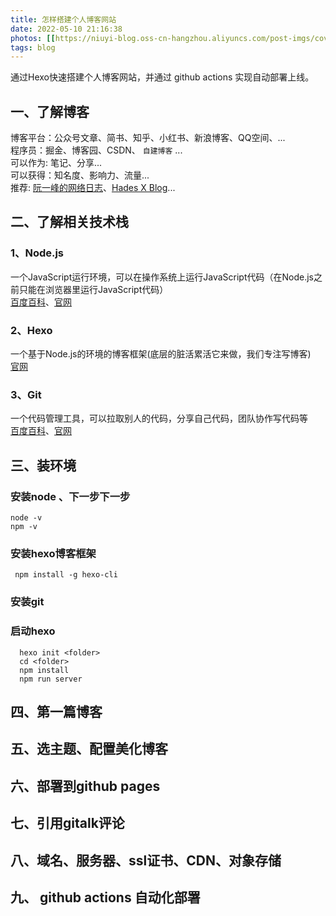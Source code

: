 ```yaml
---
title: 怎样搭建个人博客网站
date: 2022-05-10 21:16:38
photos: [[https://niuyi-blog.oss-cn-hangzhou.aliyuncs.com/post-imgs/cover.jpg]] 
tags: blog 
---
```

通过Hexo快速搭建个人博客网站，并通过 github actions 实现自动部署上线。

<!--more--> 

## 一、了解博客
  博客平台：公众号文章、简书、知乎、小红书、新浪博客、QQ空间、...  
  程序员：掘金、博客园、CSDN、 `自建博客` ...  
  可以作为: 笔记、分享...  
  可以获得：知名度、影响力、流量...   
  推荐: [阮一峰的网络日志](https://www.ruanyifeng.com/blog/)、[Hades X Blog](https://blog.mayuko.cn/)...
## 二、了解相关技术栈
  ### 1、Node.js 
   
  一个JavaScript运行环境，可以在操作系统上运行JavaScript代码（在Node.js之前只能在浏览器里运行JavaScript代码）      
  [百度百科](https://baike.baidu.com/item/node.js/7567977?fr=aladdin)、[官网](http://nodejs.cn/)
 
  ### 2、Hexo
  一个基于Node.js的环境的博客框架(底层的脏活累活它来做，我们专注写博客)  
  [官网](https://hexo.io/zh-cn/)

  ### 3、Git
  一个代码管理工具，可以拉取别人的代码，分享自己代码，团队协作写代码等  
  [百度百科](https://baike.baidu.com/item/GIT/12647237?fr=aladdin)、[官网](https://git-scm.com/)
## 三、装环境
### 安装node 、下一步下一步
```
node -v
npm -v
```
### 安装hexo博客框架
```
 npm install -g hexo-cli
```
### 安装git
### 启动hexo
```
  hexo init <folder>
  cd <folder>
  npm install
  npm run server
```
## 四、第一篇博客
## 五、选主题、配置美化博客
## 六、部署到github pages
## 七、引用gitalk评论
## 八、域名、服务器、ssl证书、CDN、对象存储
## 九、 github actions 自动化部署